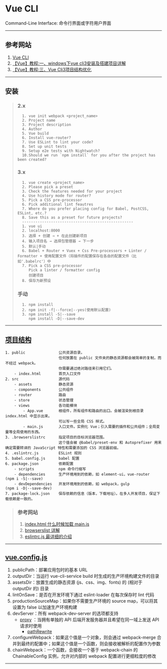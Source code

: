# Vue CLI
Command-Line Interface: 命令行界面或字符用户界面

---
## 参考网站
1. [Vue CLI](https://cli.vuejs.org/zh/guide/)
2. [【Vue】教程:一、windows下vue cli3安装及搭建项目详解](https://www.jianshu.com/p/da5719804018)
4. [【Vue】教程:三、Vue Cli3项目结构优化](https://www.jianshu.com/p/37cec256e9ed)
---
## 安装
>### 2.x
>```
>   1. vue init webpack <project_name>
>   2. Project name
>   3. Project description
>   4. Author
>   5. Vue build
>   6. Install vue-router?
>   7. Use ESLint to lint your code?
>   8. Set up unit tests
>   9. Setup e2e tests with Nightwatch?
>   10.Should we run `npm install` for you after the project has been created?
>```
>### 3.x
>```
>   1. vue create <project_name>
>   2. Please pick a preset
>   3. Check the features needed for your project
>   4. Use history mode for router?
>   5. Pick a CSS pre-processor
>   6. Pick additional lint feautres
>   7. Where do you prefer placing config for Babel, PostCSS, ESLint, etc.?
>   8. Save this as a preset for future projects?
>   --------------------------------------------------
>   1. vue ui
>   2. localhost:8000
>   3. 选择 + 创建 → + 在此创建新项目
>   4. 输入项目名 → 选择包管理器 → 下一步
>   5. 默认|手动
>   6. Babel + Router + Vuex + Css Pre-processors + Linter / Formatter + 使用配置文件（将插件的配置保存在各自的配置文件（比如'.babelrc'）中
>   7. Pick a CSS pre-processor
>      Pick a linter / formatter config
>      创建项目
>   8. 保存为新预设
>```
>### 手动
>```
>   1. npm install
>   2. npm init -f|--force|--yes(使用默认配置)
>   3. npm install -S|--save
>      npm install -D|--save-dev
>```
---
## [项目结构](https://www.jianshu.com/p/90c6a5384e54)
    1. public               公共资源目录。
                            任何放置在 public 文件夹的静态资源都会被简单的复制，而不经过 webpack。
                            你需要通过绝对路径来引用它们。
        - index.html        首页入口文件
    2. src                  源代码
        - assets            静态资源
        - components        公共组件
        - router            路由
        - store             状态管理
        - views             各功能模块
            - App.vue       根组件，所有组件和路由的出口。会被渲染到根目录 index.html 中显示出来。
                            可以写一些全局 CSS 样式。
            - main.js       入口文件。实例化 Vue；引入需要的插件和公共组件；全局变量等全局使用的东西。
    3. .browserslistrc      指定项目的目标浏览器范围。
                            这个值会被 @babel/preset-env 和 Autoprefixer 用来确定需要转译的 JavaScript 特性和需要添加的 CSS 浏览器前缀。
    4. .eslintrc.js         ESLint 规则
    5. babel.config.js      babel 配置
    6. package.json         依赖配置
        - scripts           npm 命令行缩写
        - dependencies      生产环境用到的依赖，如 element-ui，vue-router   (npm i -S|--save)
        - devDependencies   开发环境用到的依赖，如 webpack，gulp            (npm i -D|--save-dev)
    7. package-lock.json    保存依赖的信息（版本，下载地址）。在多人开发项目，保证下载依赖是一致的。
>### 参考网站
>1. [index.html 什么时候加载 main.js](https://blog.csdn.net/u013605060/article/details/109601098)
>2. [browserslist 详解](https://www.jianshu.com/p/d45a31c50711)
>3. [eslintrc.js 最详细的介绍](https://segmentfault.com/a/1190000017461203)
---
## [vue.config.js](https://cli.vuejs.org/zh/config/#vue-config-js)
1. publicPath：部署应用包时的基本 URL
2. outputDir：当运行 vue-cli-service build 时生成的生产环境构建文件的目录
3. assetsDir：放置生成的静态资源 (js、css、img、fonts) 的 (相对于 outputDir 的) 目录
4. lintOnSave：是否在开发环境下通过 eslint-loader 在每次保存时 lint 代码
5. productionSourceMap：如果你不需要生产环境的 source map，可以将其设置为 false 以加速生产环境构建
6. devServer：所有 webpack-dev-server 的选项都支持
    - [proxy](https://webpack.docschina.org/configuration/dev-server/#devserverproxy) ：当拥有单独的 API 后端开发服务器并且希望在同一域上发送 API 请求时使用
        - [pathRewrite](https://www.chensheng.group/2019/12/19/114-pathRewrite%E4%BB%80%E4%B9%88%E6%97%B6%E5%80%99%E4%BD%BF%E7%94%A8/)
7. configureWebpack：如果这个值是一个对象，则会通过 webpack-merge 合并到最终的配置中；如果这个值是一个函数，则会接收被解析的配置作为参数
8. chainWebpack：一个函数，会接收一个基于 webpack-chain 的 ChainableConfig 实例，允许对内部的 webpack 配置进行更细粒度的修改
---